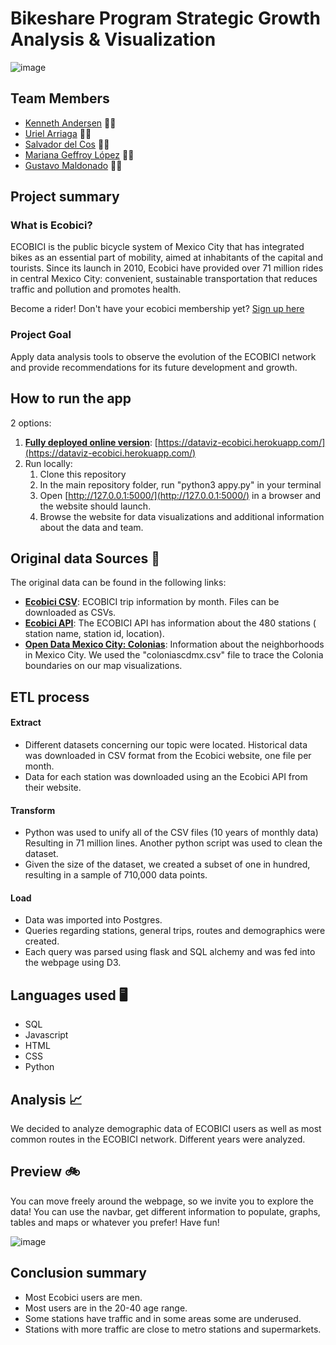 # Bikeshare Program Strategic Growth Analysis & Visualization

![image](https://github.com/mgeffroy/P2-Ecobici_insights_and_recommendations/blob/main/static/Images/ecobici_tour_gif.gif)

## Team Members
* [Kenneth Andersen](https://github.com/kennethcandersen) 🚴‍♂️ 
* [Uriel Arriaga](https://github.com/Momoyactly) 🚴‍♂️
* [Salvador del Cos](https://github.com/Fispit) 🚴‍♂️
* [Mariana Geffroy López](https://github.com/mgeffroy) 🚴‍♀️
* [Gustavo Maldonado](https://github.com/MBGUS) 🚴‍♂️

## Project summary 
### What is Ecobici? 
ECOBICI is the public bicycle system of Mexico City that has integrated bikes as an essential part of mobility, aimed at inhabitants of the capital and tourists. Since its launch in 2010, Ecobici have provided over 71 million rides in central Mexico City: convenient, sustainable transportation that reduces traffic and pollution and promotes health.

Become a rider! Don't have your ecobici membership yet? [Sign up here](https://www.ecobici.cdmx.gob.mx/es/registro/inicio)

### Project Goal
Apply data analysis tools to observe the evolution of the ECOBICI network and provide recommendations for its future development and growth.

## How to run the app
2 options:
1. **[Fully deployed online version](https://dataviz-ecobici.herokuapp.com/)**: [https://dataviz-ecobici.herokuapp.com/](https://dataviz-ecobici.herokuapp.com/)
2. Run locally:
     1. Clone this repository
     2. In the main repository folder, run "python3 appy.py" in your terminal
     3. Open [http://127.0.0.1:5000/](http://127.0.0.1:5000/) in a browser and the website should launch. 
     4. Browse the website for data visualizations and additional information about the data and team. 

## Original data Sources 📁 
The original data can be found in the following links: 
- [**Ecobici CSV**](https://www.ecobici.cdmx.gob.mx/es/informacion-del-servicio/open-data): ECOBICI trip information by month. Files can be downloaded as CSVs. 
- [**Ecobici API**](https://www.ecobici.cdmx.gob.mx/es/informacion-del-servicio/open-data): The ECOBICI API has information about the 480 stations ( station name, station id, location). 
- [**Open Data Mexico City: Colonias**](https://datos.cdmx.gob.mx/dataset/coloniascdmx): Information about the neighborhoods in Mexico City. We used the "coloniascdmx.csv" file to trace the Colonia boundaries on our map visualizations. 

## ETL process 
#### Extract
- Different datasets concerning our topic were located. Historical data was downloaded in CSV format from the Ecobici website, one file per month.
- Data for each station was downloaded using an the Ecobici API from their website.
#### Transform
- Python was used to unify all of the CSV files (10 years of monthly data) Resulting in 71 million lines. Another python script was used to clean the dataset.
- Given the size of the dataset, we created a subset of one in hundred, resulting in a sample of 710,000 data points.
#### Load
- Data was imported into Postgres.
- Queries regarding stations, general trips, routes and demographics were created.
- Each query was parsed using flask and SQL alchemy and was fed into the webpage using D3.

## Languages used 🖥️
- SQL 
- Javascript
- HTML 
- CSS 
- Python

## Analysis 📈
We decided to analyze demographic data of ECOBICI users as well as most common routes in the ECOBICI network. Different years were analyzed. 

## Preview 🚲
You can move freely around the webpage, so we invite you to explore the data! You can use the navbar, get different information to populate, graphs, tables and maps or whatever you prefer! Have fun!

![image](https://github.com/mgeffroy/P2-Ecobici_insights_and_recommendations/blob/main/static/Images/ecobici_tour_gif.gif)


## Conclusion summary 
- Most Ecobici users are men.
- Most users are in the 20-40 age range. 
- Some stations have traffic and in some areas some are underused. 
- Stations with more traffic are close to metro stations and supermarkets. 




